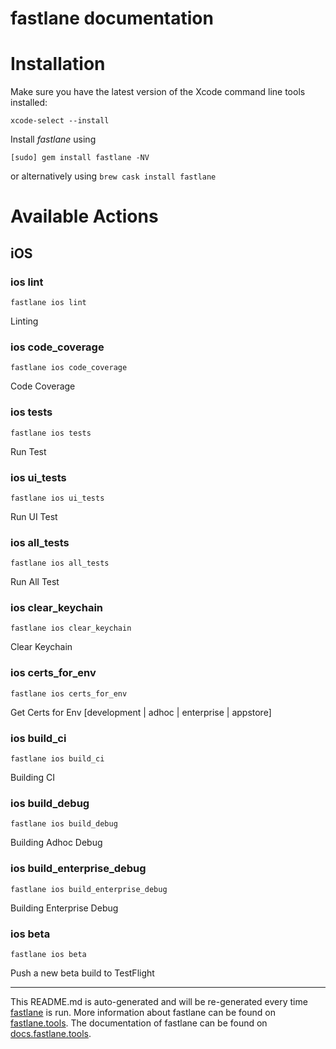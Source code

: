 fastlane documentation
================
# Installation

Make sure you have the latest version of the Xcode command line tools installed:

```
xcode-select --install
```

Install _fastlane_ using
```
[sudo] gem install fastlane -NV
```
or alternatively using `brew cask install fastlane`

# Available Actions
## iOS
### ios lint
```
fastlane ios lint
```
Linting
### ios code_coverage
```
fastlane ios code_coverage
```
Code Coverage
### ios tests
```
fastlane ios tests
```
Run Test
### ios ui_tests
```
fastlane ios ui_tests
```
Run UI Test
### ios all_tests
```
fastlane ios all_tests
```
Run All Test
### ios clear_keychain
```
fastlane ios clear_keychain
```
Clear Keychain
### ios certs_for_env
```
fastlane ios certs_for_env
```
Get Certs for Env [development | adhoc | enterprise | appstore]
### ios build_ci
```
fastlane ios build_ci
```
Building CI
### ios build_debug
```
fastlane ios build_debug
```
Building Adhoc Debug
### ios build_enterprise_debug
```
fastlane ios build_enterprise_debug
```
Building Enterprise Debug
### ios beta
```
fastlane ios beta
```
Push a new beta build to TestFlight

----

This README.md is auto-generated and will be re-generated every time [fastlane](https://fastlane.tools) is run.
More information about fastlane can be found on [fastlane.tools](https://fastlane.tools).
The documentation of fastlane can be found on [docs.fastlane.tools](https://docs.fastlane.tools).
